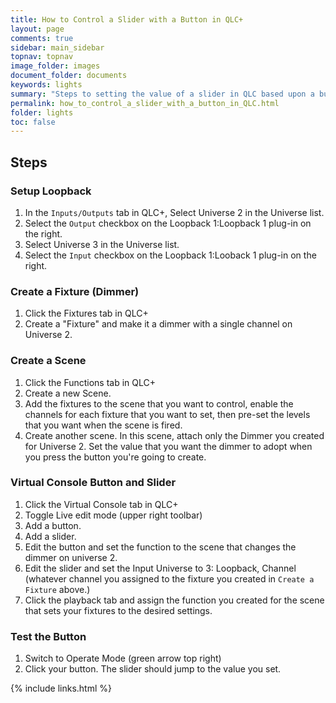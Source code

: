 ```yaml
---
title: How to Control a Slider with a Button in QLC+
layout: page
comments: true
sidebar: main_sidebar
topnav: topnav
image_folder: images
document_folder: documents
keywords: lights
summary: "Steps to setting the value of a slider in QLC based upon a button."
permalink: how_to_control_a_slider_with_a_button_in_QLC.html
folder: lights
toc: false
---
```


## Steps

### Setup Loopback

1. In the `Inputs/Outputs` tab in QLC+, Select Universe 2 in the Universe list.
1. Select the `Output` checkbox on the Loopback 1:Loopback 1 plug-in on the right.
1. Select Universe 3 in the Universe list.
1. Select the `Input` checkbox on the Loopback 1:Looback 1 plug-in on the right.

### Create a Fixture (Dimmer)

1. Click the Fixtures tab in QLC+
1. Create a "Fixture" and make it a dimmer with a single channel on Universe 2.

### Create a Scene

1. Click the Functions tab in QLC+
1. Create a new Scene.
1. Add the fixtures to the scene that you want to control, enable the channels for each fixture that you want to set, then pre-set the levels that you want when the scene is fired.
1. Create another scene.  In this scene, attach only the Dimmer you created for Universe 2.  Set the value that you want the dimmer to adopt when you press the button you're going to create.

### Virtual Console Button and Slider

1. Click the Virtual Console tab in QLC+
1. Toggle Live edit mode (upper right toolbar)
1. Add a button.
1. Add a slider.
1. Edit the button and set the function to the scene that changes the dimmer on universe 2.
1. Edit the slider and set the Input Universe to 3: Loopback, Channel (whatever channel you assigned to the fixture you created in `Create a Fixture` above.)
1. Click the playback tab and assign the function you created for the scene that sets your fixtures to the desired settings.

### Test the Button

1. Switch to Operate Mode (green arrow top right)
1. Click your button.  The slider should jump to the value you set.

{% include links.html %}

